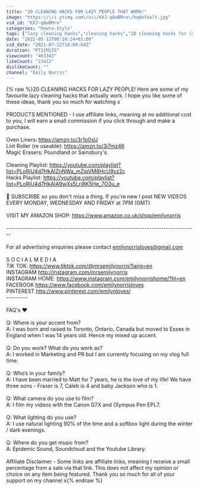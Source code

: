 ```yaml
---
title: "20 CLEANING HACKS FOR LAZY PEOPLE THAT WORK!"
image: "https:\/\/i.ytimg.com\/vi\/KXJ-q8wBMro\/hqdefault.jpg"
vid_id: "KXJ-q8wBMro"
categories: "Howto-Style"
tags: ["lazy cleaning hacks","cleaning hacks","20 cleaning hacks for lazy people that work"]
date: "2022-05-12T08:18:24+03:00"
vid_date: "2021-07-12T18:00:04Z"
duration: "PT11M12S"
viewcount: "463343"
likeCount: "13413"
dislikeCount: ""
channel: "Emily Norris"
---
```

{% raw %}20 CLEANING HACKS FOR LAZY PEOPLE! Here are some of my favourite lazy cleaning hacks that actually work.  I hope you like some of these ideas, thank you so much for watching x<br /><br />PRODUCTS MENTIONED - I use affiliate links, meaning at no additional cost to you, I will earn a small commission if you click through and make a purchase.<br /><br />Oven Liners: <a rel="nofollow" target="blank" href="https://amzn.to/3r1p0sU">https://amzn.to/3r1p0sU</a><br />Lint Roller (re useable): <a rel="nofollow" target="blank" href="https://amzn.to/3i7mz46">https://amzn.to/3i7mz46</a><br />Magic Erasers: Poundland or Sainsbury's <br /><br />Cleaning Playlist: <a rel="nofollow" target="blank" href="https://youtube.com/playlist?list=PLoRjU4d7HkAIZnNWa_mZjpVM8HcU9xz2c">https://youtube.com/playlist?list=PLoRjU4d7HkAIZnNWa_mZjpVM8HcU9xz2c</a><br />Hacks Playlist: <a rel="nofollow" target="blank" href="https://youtube.com/playlist?list=PLoRjU4d7HkAIA9wXs5LriBK5He_7O3u_e">https://youtube.com/playlist?list=PLoRjU4d7HkAIA9wXs5LriBK5He_7O3u_e</a><br /><br />🔴 SUBSCRIBE so you don't miss a thing. If you're new I post NEW VIDEOS EVERY MONDAY, WEDNESDAY AND FRIDAY at 7PM (GMT)  <br /><br />VISIT MY AMAZON SHOP: <a rel="nofollow" target="blank" href="https://www.amazon.co.uk/shop/emilynorris">https://www.amazon.co.uk/shop/emilynorris</a><br /><br />--------------------------------------------------------------------------------<br /><br />For all advertising enquiries please contact emilynorrisloves@gmail.com<br /><br />S O C I A L M E D I A<br />TIK TOK: <a rel="nofollow" target="blank" href="https://www.tiktok.com/@mrsemilynorris?lang=en">https://www.tiktok.com/@mrsemilynorris?lang=en</a><br />INSTAGRAM <a rel="nofollow" target="blank" href="http://instagram.com/mrsemilynorris">http://instagram.com/mrsemilynorris</a><br />INSTAGRAM HOME: <a rel="nofollow" target="blank" href="https://www.instagram.com/emilynorrishome/?hl=en">https://www.instagram.com/emilynorrishome/?hl=en</a><br />FACEBOOK <a rel="nofollow" target="blank" href="https://www.facebook.com/emilynorrisloves">https://www.facebook.com/emilynorrisloves</a><br />PINTEREST <a rel="nofollow" target="blank" href="http://www.pinterest.com/emilynloves/">http://www.pinterest.com/emilynloves/</a><br />---------<br /><br />FAQ's ❤<br /><br />Q: Where is your accent from?<br />A: I was born and raised to Toronto, Ontario, Canada but moved to Essex in England when I was 14 years old. Hence my mixed up accent.<br /><br />Q: Do you work? What do you work as?<br />A: I worked in Marketing and PR but I am currently focusing on my vlog full time.<br /><br />Q: Who’s in your family?<br />A: I have been married to Matt for 7 years, he is the love of my life! We have three sons - Fraser is 7, Caleb is 4 and baby Jackson who is 1.<br /><br />Q: What camera do you use to film?<br />A: I film my videos with the Canon G7X and Olympus Pen EPL7.<br /><br />Q: What lighting do you use?<br />A: I use natural lighting 90% of the time and a softbox light during the winter / dark evenings.<br /><br />Q: Where do you get music from? <br />A: Epidemic Sound, Soundcloud and the Youtube Library.<br /><br />Affiliate Disclaimer - Some links are affiliate links, meaning I receive a small percentage from a sale via that link. This does not affect my opinion or choice on any item being featured. Thank you so much for all of your support on my channel x{% endraw %}
